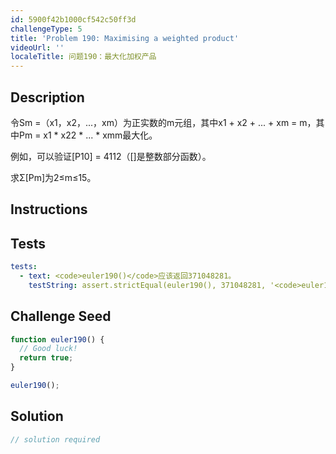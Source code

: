 ```yaml
---
id: 5900f42b1000cf542c50ff3d
challengeType: 5
title: 'Problem 190: Maximising a weighted product'
videoUrl: ''
localeTitle: 问题190：最大化加权产品
---
```


## Description
<section id="description">令Sm =（x1，x2，...，xm）为正实数的m元组，其中x1 + x2 + ... + xm = m，其中Pm = x1 * x22 * ... * xmm最大化。 <p>例如，可以验证[P10] = 4112（[]是整数部分函数）。 </p><p>求Σ[Pm]为2≤m≤15。 </p></section>

## Instructions
<section id="instructions">
</section>

## Tests
<section id='tests'>

```yml
tests:
  - text: <code>euler190()</code>应该返回371048281。
    testString: assert.strictEqual(euler190(), 371048281, '<code>euler190()</code> should return 371048281.');

```

</section>

## Challenge Seed
<section id='challengeSeed'>

<div id='js-seed'>

```js
function euler190() {
  // Good luck!
  return true;
}

euler190();

```

</div>



</section>

## Solution
<section id='solution'>

```js
// solution required
```
</section>
